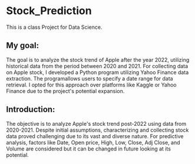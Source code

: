 # Stock_Prediction
This is a class Project for Data Science.

## My goal:
The goal is to analyze the stock trend of Apple after the year 2022, utilizing historical data from the period between 2020 and 2021.
For collecting data on Apple stock, I developed a Python program utilizing Yahoo Finance data extraction. The programallows users to specify a date range for data retrieval. I opted for this approach over platforms like Kaggle or Yahoo Finance due to the project's potential expansion. 

## Introduction:
The objective is to analyze Apple's stock trend post-2022 using data from 2020-2021. Despite initial assumptions, characterizing and collecting stock data proved challenging due to its vast and diverse
nature. For predictive analysis, factors like Date, Open price, High, Low, Close, Adj Close, and Volume are considered but it can be changed in future looking at its potential.

